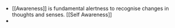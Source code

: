 - [[Awareness]] is fundamental alertness to recognise changes in thoughts and senses. [[Self Awareness]]
- 
